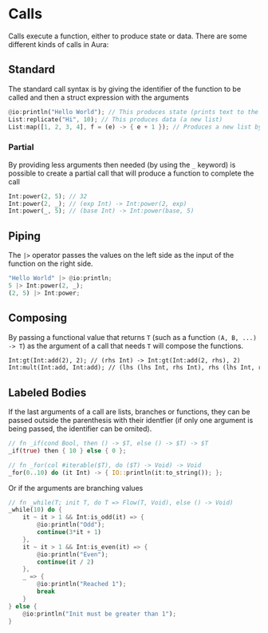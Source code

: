 # Calls

Calls execute a function, either to produce state or data. There are some different kinds of calls in Aura:

## Standard

The standard call syntax is by giving the identifier of the function to be called and then a struct expression with the arguments

```rs
@io:println("Hello World"); // This produces state (prints text to the console)
List:replicate("Hi", 10); // This produces data (a new list)
List:map([1, 2, 3, 4], f = (e) -> { e + 1 }); // Produces a new list by mapping
```

### Partial

By providing less arguments then needed (by using the `_` keyword) is possible to create a partial call that will produce a function to complete the call

```rs
Int:power(2, 5); // 32
Int:power(2, _); // (exp Int) -> Int:power(2, exp)
Int:power(_, 5); // (base Int) -> Int:power(base, 5)
```

## Piping

The `|>` operator passes the values on the left side as the input of the function on the right side.

```rs
"Hello World" |> @io:println;
5 |> Int:power(2, _);
(2, 5) |> Int:power;
```

## Composing

By passing a functional value that returns `T` (such as a function `(A, B, ...) -> T`) as the argument of a call that needs `T` will compose the functions.

```txt
Int:gt(Int:add(2), 2); // (rhs Int) -> Int:gt(Int:add(2, rhs), 2)
Int:mult(Int:add, Int:add); // (lhs (lhs Int, rhs Int), rhs (lhs Int, rhs Int)) -> Int:gt(Int:add(lhs.lhs, lhs.rhs), Int:add(rhs.lhs, rhs.rhs))
```

## Labeled Bodies

If the last arguments of a call are lists, branches or functions, they can be passed outside the parenthesis with their identfier (if only one argument is being passed, the identifier can be omited).

```rs
// fn _if(cond Bool, then () -> $T, else () -> $T) -> $T
_if(true) then { 10 } else { 0 }; 

// fn _for(col #iterable($T), do ($T) -> Void) -> Void
_for(0..10) do (it Int) -> { IO::println(it:to_string()); };
```

Or if the arguments are branching values

```rs
// fn _while(T; init T, do T => Flow(T, Void), else () -> Void)
_while(10) do {
    it ~ it > 1 && Int:is_odd(it) => {
        @io:println("Odd");
        continue(3*it + 1)
    },
    it ~ it > 1 && Int:is_even(it) => {
        @io:println("Even");
        continue(it / 2)
    },
    _ => {
        @io:println("Reached 1");
        break
    }
} else {
    @io:println("Init must be greater than 1");
}
```
